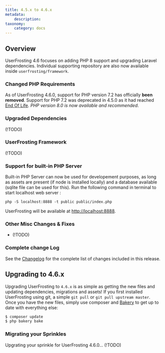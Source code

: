 ```yaml
---
title: 4.5.x to 4.6.x
metadata:
    description:
taxonomy:
    category: docs
---
```


## Overview

UserFrosting 4.6 focuses on adding PHP 8 support and upgrading Laravel dependencies. Individual supporting repository are also now available inside `userfrosting/framework`.

### Changed PHP Requirements
As of UserFrosting 4.6.0, support for PHP version 7.2 has officially **been removed**. Support for PHP 7.2 was deprecated in 4.5.0 as it had reached [End Of Life](http://php.net/supported-versions.php). *PHP version 8.0 is now available and recommended*.

### Upgraded Dependencies
(!TODO)

### UserFrosting Framework
(!TODO)

### Support for built-in PHP Server
Built-in PHP Server can now be used for developement purposes, as long as assets are present (if node is installed locally) and a database available (sqlite file can be used for this). Run the following command in terminal to start localhost web server :

```
php -S localhost:8888 -t public public/index.php
```

UserFrosting will be available at <http://localhost:8888>.

### Other Misc Changes & Fixes
- (!TODO)

### Complete change Log

See the [Changelog](https://github.com/userfrosting/UserFrosting/blob/master/CHANGELOG.md#v460) for the complete list of changes included in this release.

## Upgrading to 4.6.x

Upgrading UserFrosting to `4.6.x` is as simple as getting the new files and updating dependencies, migrations and assets! If you first installed UserFrosting using git, a simple `git pull` or `git pull upstream master`. Once you have the new files, simply use composer and [Bakery](/cli) to get up to date with everything else:

```bash
$ composer update
$ php bakery bake
```

### Migrating your Sprinkles
Upgrating your sprinkle for UserFrosting 4.6.0... (!TODO)
